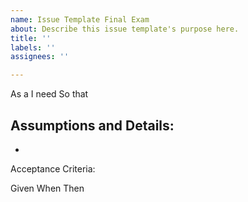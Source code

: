 ```yaml
---
name: Issue Template Final Exam
about: Describe this issue template's purpose here.
title: ''
labels: ''
assignees: ''

---
```


As a
I need
So that

Assumptions and Details:
-
-

Acceptance Criteria:

Given
When
Then
